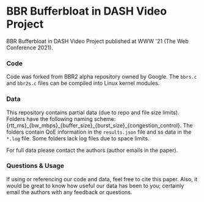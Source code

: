 # BBR Bufferbloat in DASH Video Project

BBR Bufferbloat in DASH Video Project published at WWW '21 (The Web Conference 2021).

### Code

Code was forked from BBR2 alpha repository owned by Google. The ```bbrs.c``` and ```bbr2s.c``` files can be compiled into Linux kernel modules.

### Data

This repository contains partial data (due to repo and file size limits). Folders have the following naming scheme: {rtt_ms}\_{bw_mbps}\_{buffer_size}\_{burst_size}\_{congestion_control}. The folders contain QoE information in the ```results.json``` file and ss data in the ```*.log``` file. Some folders lack log files due to space limits.

For full data please contact the authors (author emails in the paper).

### Questions & Usage

If using or referencing our code and data, feel free to cite this paper. 
Also, it would be great to know how useful our data has been to you; certainly email the authors with any feedback or questions.
